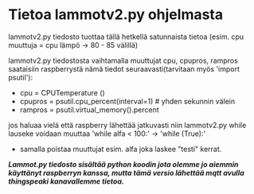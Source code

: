# Tietoa lammotv2.py ohjelmasta

lammotv2.py tiedosto tuottaa tällä hetkellä satunnaista tietoa (esim. cpu muuttuja = cpu lämpö -> 80 - 85 välillä)

lammotv2.py tiedostosta vaihtamalla muuttujat cpu, cpupros, rampros saataisiin raspberrystä nämä tiedot seuraavasti(tarvitaan myös 'import psutil'):

- cpu = CPUTemperature ()
- cpupros = psutil.cpu_percent(interval=1) # yhden sekunnin välein
- rampros = psutil.virtual_memory().percent

jos haluaa vielä että raspberry lähettää jatkuvasti niin lammotv2.py while lauseke voidaan muuttaa 'while alfa < 100:' -> 'while (True):'
+ samalla poistaa muuttujat esim. alfa joka laskee "testi" kerrat.

***Lammot.py tiedosto sisältää python koodin jota olemme jo aiemmin käyttänyt raspberryn kanssa, mutta tämä versio lähettää mqtt  avulla thingspeaki kanavallemme tietoa.***
